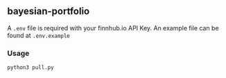 ## bayesian-portfolio

A `.env` file is required with your finnhub.io API Key. An example file can be found at `.env.example`


### Usage

```
python3 pull.py
```
